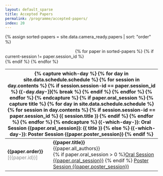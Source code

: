```yaml
---
layout: default_sparse
title: Accepted Papers
permalink: /programme/accepted-papers/
index: 20
---
```


{% assign sorted-papers = site.data.camera_ready.papers | sort: "order" %}

<div class="row pl-2 pr-2 pt-2 pb-2 mx-auto justify-content-left">
	<table class="table table-striped table-bordered" style="">
		<tbody>
		<a style="visibility: hidden;">{% decrement current-session %}</a>
		{% for paper in sorted-papers %}
		{% if current-session != paper.session_id %}
			</tbody><thead class="thead-dark"><tr><th colspan="2">
				<a class="anchor" id="session-id-{{paper.session_id}}"></a>
				{% capture which-day %}
					{% for day in site.data.schedule.schedule %}
						{% for session in day.contents %}
							{% if session.session-id == paper.session_id %}
								{{-day.day-}}{% break %}
							{% endif %}
						{% endfor %}
					{% endfor %}
				{% endcapture %}
				{% if paper.oral_session %}
					{% capture title %}
						{% for day in site.data.schedule.schedule %}
							{% for session in day.contents %}
								{% if session.session-id == paper.session_id %}
									{{ session.title }}
								{% endif %}
							{% endfor %}
						{% endfor %}
					{% endcapture %}
					{{-which-day-}}: Oral Session {{paper.oral_session}}: {{ title }}
				{% else %}
					{{-which-day-}}: Poster Session {{paper.poster_session}}
				{% endif %}
			</th></tr></thead><tbody>
			<a style="visibility: hidden;">{% increment current-session %}</a>
		{% endif %}
		<tr id="paper-{{paper.id}}">
			<td class="text-center"><strong>{{paper.order}}</strong><br><span style="opacity: 0.5;">[{{paper.id}}]</span></td>
			<td>
				<strong>{{paper.title}}</strong><br>{{paper.all_authors}}<br>
				{% if paper.oral_session > 0 %}<a class="btn btn-primary btn-sm mt-1" href="{{site.baseurl}}{% link programme/schedule.md %}#session-id-{{paper.session_id}}" role="button">Oral Session {{paper.oral_session}}</a>&nbsp;{% endif %}
				<a class="btn btn-primary btn-sm mt-1" href="{{site.baseurl}}{% link programme/schedule.md %}#poster-session-id-{{paper.poster_session}}" role="button">Poster Session {{paper.poster_session}}</a>
			</td>
		</tr>
		{% endfor %}
		</tbody>
	</table>
</div>

<!--
{% for paper in site.data.camera_ready.papers %}

<p id="paper-{{paper.id}}">
	<span>[{{paper.id}}]</span>
	<span><strong>{{paper.title}}</strong></span><br>
	<span>{{paper.all_authors}}</span>
</p>

{% endfor %}
-->